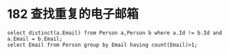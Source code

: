 # 182 查找重复的电子邮箱

```mysql
select distinct(a.Email) from Person a,Person b where a.Id != b.Id and a.Email = b.Email;
select Email from Person group by Email having count(Email)>1;
```